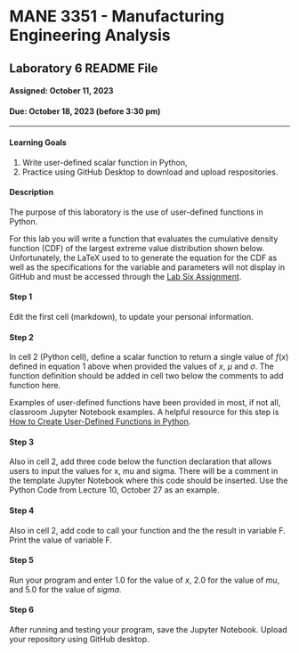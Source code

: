 # MANE 3351 - Manufacturing Engineering Analysis

## Laboratory 6 README File

#### Assigned: October 11, 2023

#### Due: October 18, 2023 (before 3:30 pm)

---

#### Learning Goals

1.  Write user-defined scalar function in Python,
1.  Practice using GitHub Desktop to download and upload respositories.

#### Description

The purpose of this laboratory is the use of user-defined functions in Python.

For this lab you will write a function that evaluates the cumulative density function (CDF) of the largest extreme value distribution shown below. Unfortunately, the LaTeX used to to generate the equation for the CDF as well as the specifications for the variable and parameters will not display in GitHub and must be accessed through the [Lab Six Assignment](http://qualityengineering.utrgv.edu/MANE3351_Fall2023/LabSixAssignment).

#### Step 1

Edit the first cell (markdown), to update your personal information.

#### Step 2

In cell 2 (Python cell), define a scalar function to return a single value of $f(x)$ defined in equation 1 above when provided the values of *x*, $\mu$ and $\sigma$. The function definition should be added in cell two below the comments to add function here.

Examples of user-defined functions have been provided in most, if not all, classroom Jupyter Notebook examples. A helpful resource for this step is [How to Create User-Defined Functions in Python](https://towardsdatascience.com/how-to-create-user-defined-functions-in-python-e5a529386534). 

#### Step 3

Also in cell 2, add three code below the function declaration that allows users to input the values for x, mu and sigma. There will be a comment in the template Jupyter Notebook where this code should be inserted. Use the Python Code from Lecture 10, October 27 as an example.

#### Step 4

Also in cell 2, add code to call your function and the the result in variable F. Print the value of variable F.

#### Step 5

Run your program and enter 1.0 for the value of *x*, 2.0 for the value of $mu$, and 5.0 for the value of *sigma*.

#### Step 6

After running and testing your program, save the Jupyter Notebook. Upload your repository using GitHub desktop.
